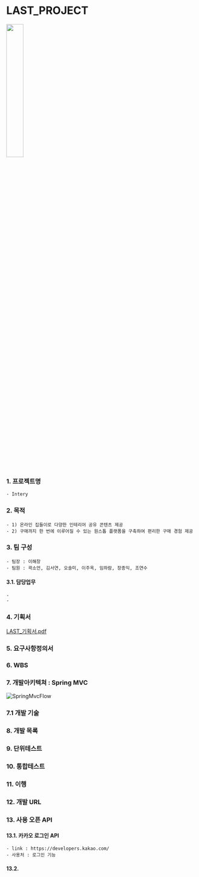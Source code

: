 
# LAST_PROJECT
<img src="https://user-images.githubusercontent.com/78997066/116802169-cb801d80-ab4b-11eb-853b-0020a4b229e0.png" width="30%">

### 1. 프로젝트명
``` 
- Intery
```

### 2. 목적
``` 
- 1) 온라인 집들이로 다양한 인테리어 공유 콘텐츠 제공
- 2) 구매까지 한 번에 이루어질 수 있는 원스톱 플랫폼을 구축하여 편리한 구매 경험 제공 
```

### 3. 팀 구성
``` 
- 팀장 : 이해창
- 팀원 : 곽소언, 김서연, 오솔미, 이주옥, 임하람, 장종익, 조연수
```

#### 3.1. 담당업무
``` 
- 
- 
```

### 4. 기획서
[LAST_기획서.pdf](https://github.com/code-you-dream-with-me/LAST_PROJECT/files/6410604/LAST_.pdf)

### 5. 요구사항정의서

### 6. WBS

### 7. 개발아키텍쳐 : Spring MVC
![SpringMvcFlow](https://user-images.githubusercontent.com/78997066/116799348-8ea82c80-ab33-11eb-8d9c-b852c1fe0f96.png)

### 7.1 개발 기술

### 8. 개발 목록

### 9. 단위테스트

### 10. 통합테스트

### 11. 이행

### 12. 개발 URL

### 13. 사용 오픈 API

#### 13.1. 카카오 로그인 API
``` 
- link : https://developers.kakao.com/
- 사용처 : 로그인 기능
```

#### 13.2. 
